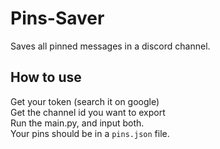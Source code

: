 # Pins-Saver
Saves all pinned messages in a discord channel.

## How to use
Get your token (search it on google)  
Get the channel id you want to export  
Run the main.py, and input both.  
Your pins should be in a ```pins.json``` file.
